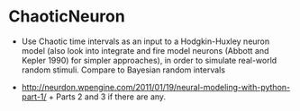 # ChaoticNeuron
- Use Chaotic time intervals as an input to a Hodgkin-Huxley neuron model (also look into integrate and fire model neurons (Abbott and Kepler 1990) for simpler approaches), in order to simulate real-world random stimuli. Compare to Bayesian random intervals

- http://neurdon.wpengine.com/2011/01/19/neural-modeling-with-python-part-1/ + Parts 2 and 3 if there are any.
